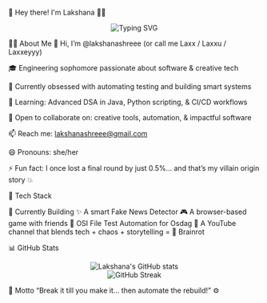 💫 Hey there! I'm Lakshana 👩‍💻


<!-- Profile badges and counters (optional aesthetic) --> <p align="center"> <img src="https://readme-typing-svg.demolab.com?font=Fira+Code&duration=3000&pause=1000&color=F86EB2&width=435&lines=Engineering+sophomore.;DSA+in+Java+mode+activated!;Loves+to+build+%2B+break+%2B+automate." alt="Typing SVG" /> </p>
👩‍💻 About Me
👋 Hi, I’m @lakshanashreee (or call me Laxx / Laxxu / Laxxeyyy)

🎓 Engineering sophomore passionate about software & creative tech

👀 Currently obsessed with automating testing and building smart systems

🌱 Learning: Advanced DSA in Java, Python scripting, & CI/CD workflows

💞️ Open to collaborate on: creative tools, automation, & impactful software

📫 Reach me: lakshanashreee@gmail.com

😄 Pronouns: she/her

⚡ Fun fact: I once lost a final round by just 0.5%... and that’s my villain origin story 💥

🚀 Tech Stack








📸 Currently Building
✨ A smart Fake News Detector
🎮 A browser-based game with friends
🤖 OSI File Test Automation for Osdag
🧠 A YouTube channel that blends tech + chaos + storytelling = 🧪 Brainrot

📊 GitHub Stats
<p align="center"> <img src="https://github-readme-stats.vercel.app/api?username=lakshanashreee&show_icons=true&theme=radical" alt="Lakshana's GitHub stats" /> <br> <img src="https://github-readme-streak-stats.herokuapp.com/?user=lakshanashreee&theme=radical" alt="GitHub Streak" /> </p>
🎯 Motto
“Break it till you make it... then automate the rebuild!” ⚙️


<!---
lakshanashreee/lakshanashreee is a ✨ special ✨ repository because its `README.md` (this file) appears on your GitHub profile.
You can click the Preview link to take a look at your changes.
--->
